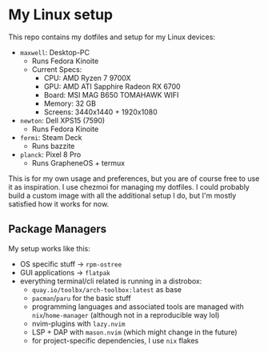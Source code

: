 # My Linux setup

This repo contains my dotfiles and setup for my Linux devices:

- `maxwell`: Desktop-PC
  - Runs Fedora Kinoite
  - Current Specs:
    - CPU: AMD Ryzen 7 9700X
    - GPU: AMD ATI Sapphire Radeon RX 6700
    - Board: MSI MAG B650 TOMAHAWK WIFI
    - Memory: 32 GB
    - Screens: 3440x1440 + 1920x1080
- `newton`: Dell XPS15 (7590)
  - Runs Fedora Kinoite
- `fermi`: Steam Deck
  - Runs bazzite
- `planck`: Pixel 8 Pro
  - Runs GrapheneOS + termux

This is for my own usage and preferences, but you are of course free to use it
as inspiration. I use chezmoi for managing my dotfiles. I could probably build a
custom image with all the additional setup I do, but I'm mostly satisfied how it
works for now.

## Package Managers

My setup works like this:

- OS specific stuff -> `rpm-ostree`
- GUI applications -> `flatpak`
- everything terminal/cli related is running in a distrobox:
  - `quay.io/toolbx/arch-toolbox:latest` as base
  - `pacman`/`paru` for the basic stuff
  - programming languages and associated tools are managed with
    `nix`/`home-manager` (although not in a reproducible way lol)
  - nvim-plugins with `lazy.nvim`
  - LSP + DAP with `mason.nvim` (which might change in the future)
  - for project-specific dependencies, I use `nix` flakes

